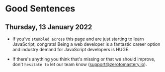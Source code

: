 # Good Sentences

## Thursday, 13 January 2022

- If you’ve `stumbled across` this page and are just starting to learn JavaScript, congrats! Being a web developer is a fantastic career option and industry demand for JavaScript developers is HUGE.

- If there's anything you think that's missing or that we should improve, don't `hesitate to` let our team know (support@zerotomastery.io).
